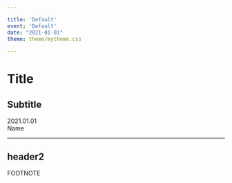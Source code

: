 ```yaml
---

title: 'Default'
event: 'Default'
date: "2021-01-01"
theme: theme/mytheme.css

---
```


# Title <!-- .element: class="title" -->
## Subtitle <!-- .element: class="subtitle" -->

<div class="title-name">
2021.01.01 <br>
Name
</div>

---

## header2

FOOTNOTE <!-- .element: class="footnote" -->